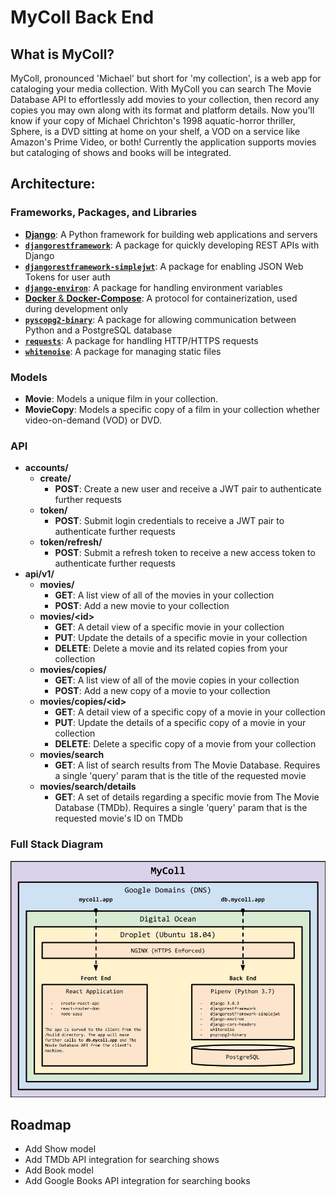 # MyColl Back End

## What is MyColl?

MyColl, pronounced 'Michael' but short for 'my collection', is a web app for cataloging your media collection. With MyColl you can search The Movie Database API to effortlessly add movies to your collection, then record any copies you may own along with its format and platform details. Now you'll know if your copy of Michael Chrichton's 1998 aquatic-horror thriller, Sphere, is a DVD sitting at home on your shelf, a VOD on a service like Amazon's Prime Video, or both! Currently the application supports movies but cataloging of shows and books will be integrated.

## Architecture:

### Frameworks, Packages, and Libraries
- [**Django**](https://www.djangoproject.com/): A Python framework for building web applications and servers
- [**`djangorestframework`**](https://www.django-rest-framework.org/): A package for quickly developing REST APIs with Django
- [**`djangorestframework-simplejwt`**](https://github.com/davesque/django-rest-framework-simplejwt): A package for enabling JSON Web Tokens for user auth
- [**`django-environ`**](https://github.com/joke2k/django-environ): A package for handling environment variables
- [**Docker** & **Docker-Compose**](https://www.docker.com/): A protocol for containerization, used during development only
- [**`pyscopg2-binary`**](https://github.com/psycopg/psycopg2): A package for allowing communication between Python and a PostgreSQL database
- [**`requests`**](https://2.python-requests.org/en/master/): A package for handling HTTP/HTTPS requests
- [**`whitenoise`**](https://github.com/evansd/whitenoise): A package for managing static files

### Models
- **Movie**: Models a unique film in your collection.
- **MovieCopy**: Models a specific copy of a film in your collection whether video-on-demand (VOD) or DVD.

### API
- **accounts/**
  - **create/**
    - **POST**: Create a new user and receive a JWT pair to authenticate further requests
  - **token/**
    - **POST**: Submit login credentials to receive a JWT pair to authenticate further requests
  - **token/refresh/**
    - **POST**: Submit a refresh token to receive a new access token to authenticate further requests
- **api/v1/**
  - **movies/**
    - **GET**: A list view of all of the movies in your collection
    - **POST**: Add a new movie to your collection
  - **movies/\<id>**
    - **GET**: A detail view of a specific movie in your collection
    - **PUT**: Update the details of a specific movie in your collection
    - **DELETE**: Delete a movie and its related copies from your collection
  - **movies/copies/**
    - **GET**: A list view of all of the movie copies in your collection
    - **POST**: Add a new copy of a movie to your collection
  - **movies/copies/\<id>**
    - **GET**: A detail view of a specific copy of a movie in your collection
    - **PUT**: Update the details of a specific copy of a movie in your collection
    - **DELETE**: Delete a specific copy of a movie from your collection
  - **movies/search**
    - **GET**: A list of search results from The Movie Database. Requires a single 'query' param that is the title of the requested movie
  - **movies/search/details**
    - **GET**: A set of details regarding a specific movie from The Movie Database (TMDb). Requires a single 'query' param that is the requested movie's ID on TMDb

### Full Stack Diagram

![MyColl Diagram](./staticfiles/mycoll_diagram.jpg)
    
## Roadmap
- Add Show model
- Add TMDb API integration for searching shows
- Add Book model
- Add Google Books API integration for searching books
